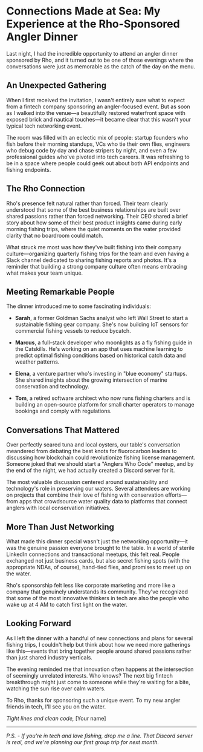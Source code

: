 # Connections Made at Sea: My Experience at the Rho-Sponsored Angler Dinner

Last night, I had the incredible opportunity to attend an angler dinner sponsored by Rho, and it turned out to be one of those evenings where the conversations were just as memorable as the catch of the day on the menu.

## An Unexpected Gathering

When I first received the invitation, I wasn't entirely sure what to expect from a fintech company sponsoring an angler-focused event. But as soon as I walked into the venue—a beautifully restored waterfront space with exposed brick and nautical touches—it became clear that this wasn't your typical tech networking event.

The room was filled with an eclectic mix of people: startup founders who fish before their morning standups, VCs who tie their own flies, engineers who debug code by day and chase stripers by night, and even a few professional guides who've pivoted into tech careers. It was refreshing to be in a space where people could geek out about both API endpoints and fishing endpoints.

## The Rho Connection

Rho's presence felt natural rather than forced. Their team clearly understood that some of the best business relationships are built over shared passions rather than forced networking. Their CEO shared a brief story about how some of their best product insights came during early morning fishing trips, where the quiet moments on the water provided clarity that no boardroom could match.

What struck me most was how they've built fishing into their company culture—organizing quarterly fishing trips for the team and even having a Slack channel dedicated to sharing fishing reports and photos. It's a reminder that building a strong company culture often means embracing what makes your team unique.

## Meeting Remarkable People

The dinner introduced me to some fascinating individuals:

- **Sarah**, a former Goldman Sachs analyst who left Wall Street to start a sustainable fishing gear company. She's now building IoT sensors for commercial fishing vessels to reduce bycatch.

- **Marcus**, a full-stack developer who moonlights as a fly fishing guide in the Catskills. He's working on an app that uses machine learning to predict optimal fishing conditions based on historical catch data and weather patterns.

- **Elena**, a venture partner who's investing in "blue economy" startups. She shared insights about the growing intersection of marine conservation and technology.

- **Tom**, a retired software architect who now runs fishing charters and is building an open-source platform for small charter operators to manage bookings and comply with regulations.

## Conversations That Mattered

Over perfectly seared tuna and local oysters, our table's conversation meandered from debating the best knots for fluorocarbon leaders to discussing how blockchain could revolutionize fishing license management. Someone joked that we should start a "Anglers Who Code" meetup, and by the end of the night, we had actually created a Discord server for it.

The most valuable discussion centered around sustainability and technology's role in preserving our waters. Several attendees are working on projects that combine their love of fishing with conservation efforts—from apps that crowdsource water quality data to platforms that connect anglers with local conservation initiatives.

## More Than Just Networking

What made this dinner special wasn't just the networking opportunity—it was the genuine passion everyone brought to the table. In a world of sterile LinkedIn connections and transactional meetups, this felt real. People exchanged not just business cards, but also secret fishing spots (with the appropriate NDAs, of course), hand-tied flies, and promises to meet up on the water.

Rho's sponsorship felt less like corporate marketing and more like a company that genuinely understands its community. They've recognized that some of the most innovative thinkers in tech are also the people who wake up at 4 AM to catch first light on the water.

## Looking Forward

As I left the dinner with a handful of new connections and plans for several fishing trips, I couldn't help but think about how we need more gatherings like this—events that bring together people around shared passions rather than just shared industry verticals.

The evening reminded me that innovation often happens at the intersection of seemingly unrelated interests. Who knows? The next big fintech breakthrough might just come to someone while they're waiting for a bite, watching the sun rise over calm waters.

To Rho, thanks for sponsoring such a unique event. To my new angler friends in tech, I'll see you on the water.

*Tight lines and clean code,*
[Your name]

---

*P.S. - If you're in tech and love fishing, drop me a line. That Discord server is real, and we're planning our first group trip for next month.*